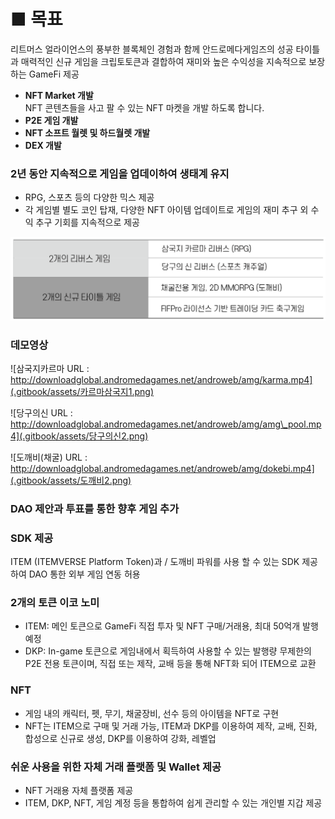 # ■ 목표

리트머스 얼라이언스의 풍부한 블록체인 경험과 함께 안드로메다게임즈의 성공 타이틀과 매력적인 신규 게임을 크립토토큰과 결합하여 재미와 높은 수익성을 지속적으로 보장하는 GameFi 제공



* **NFT Market 개발** \
  NFT 콘텐츠들을 사고 팔 수 있는 NFT 마켓을 개발 하도록 합니다.
* **P2E 게임 개발**
* **NFT 소프트 월렛 및 하드월렛 개발**
* **DEX 개발**



### 2년 동안 지속적으로 게임을 업데이하여 생태계 유지

* RPG, 스포츠 등의 다양한 믹스 제공
* 각 게임별 별도 코인 탑재, 다양한 NFT 아이템 업데이트로 게임의 재미 추구 외 수익 추구 기회를 지속적으로 제공

![<출시예정게임>](.gitbook/assets/2개의게임.png)



### 데모영상

![삼국지카르마    &#x20;
URL : http://downloadglobal.andromedagames.net/androweb/amg/karma.mp4](.gitbook/assets/카르마삼국지1.png)



![당구의신  &#x20;
URL : http://downloadglobal.andromedagames.net/androweb/amg/amg\_pool.mp4](.gitbook/assets/당구의신2.png)



![도깨비(채굴)
URL : http://downloadglobal.andromedagames.net/androweb/amg/dokebi.mp4](.gitbook/assets/도깨비2.png)



### DAO 제안과 투표를 통한 향후 게임 추가   &#x20;



### SDK 제공

ITEM (ITEMVERSE Platform Token)과 / 도깨비 파워를 사용 할 수 있는 SDK 제공하여  DAO 통한 외부 게임 연동 허용      &#x20;



### 2개의 토큰 이코 노미 &#x20;

* ITEM: 메인 토큰으로 GameFi 직접 투자 및 NFT 구매/거래용, 최대 50억개 발행 예정
* DKP: In-game 토큰으로 게임내에서 획득하여 사용할 수 있는 발행량 무제한의 P2E 전용 토큰이며, 직접 또는 제작, 교배 등을 통해 NFT화 되어 ITEM으로 교환



### NFT

* 게임 내의 캐릭터, 펫, 무기, 채굴장비, 선수 등의 아이템을 NFT로 구현
* NFT는 ITEM으로 구매 및 거래 가능, ITEM과 DKP를 이용하여 제작, 교배, 진화, 합성으로 신규로 생성, DKP를 이용하여 강화, 레벨업



### 쉬운 사용을 위한 자체 거래 플랫폼 및 Wallet 제공

* NFT 거래용 자체 플랫폼 제공
* ITEM, DKP, NFT, 게임 계정 등을 통합하여 쉽게 관리할 수 있는 개인별 지갑 제공

